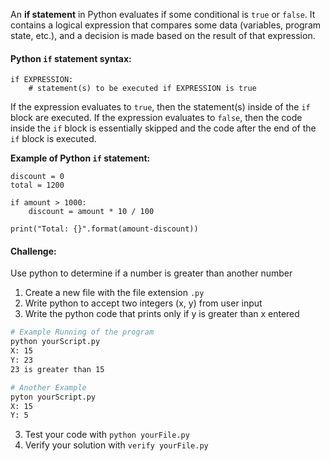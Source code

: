 An **if statement** in Python evaluates if some conditional is `true` or `false`. It contains a logical expression that compares some data (variables, program state, etc.), and a decision is made based on the result of that expression. 

#### Python `if` statement syntax:
```
if EXPRESSION:
	# statement(s) to be executed if EXPRESSION is true
```
If the expression evaluates to `true`, then the statement(s) inside of the `if` block are executed. If the expression evaluates to `false`, then the code inside the `if` block is essentially skipped and the code after the end of the `if` block is executed. 


**Example of Python `if` statement:**
```
discount = 0
total = 1200

if amount > 1000:
	discount = amount * 10 / 100
  
print("Total: {}".format(amount-discount))
```

#### Challenge:
Use python to determine if a number is greater than another number

1. Create a new file with the file extension `.py`
2. Write python to accept two integers (x, y) from user input
2. Write the python code that prints only if y is greater than x entered  
```bash
# Example Running of the program
python yourScript.py
X: 15
Y: 23
23 is greater than 15
```

```bash
# Another Example
pyton yourScript.py
X: 15
Y: 5

```

3. Test your code with `python yourFile.py`
4. Verify your solution with `verify yourFile.py`